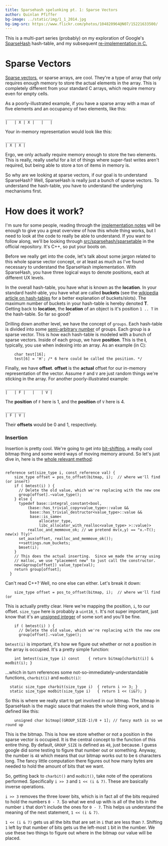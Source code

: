 ```yaml
---
title: Sparsehash spelunking pt. 1: Sparse Vectors
author: Quinlan Pfiffer
bg-image: ../static/img/1_1_2014.jpg
bg-img-src: https://www.flickr.com/photos/104820964@N07/15221633500/
---
```


This is a multi-part series (probably) on my exploration of Google's
[SparseHash](https://code.google.com/p/sparsehash/) hash-table,
and my subsequent [re-implementation in C.](https://github.com/qpfiffer/Simple-Sparsehash)

Sparse Vectors
===========

[Sparse vectors](https://en.wikipedia.org/wiki/Sparse_array), or sparse arrays,
are cool. They're a type of array that only requires enough memory to store the
actual elements in the array. This is completely different from your standard C
arrays, which require memory even for empty cells.

As a poorly-illustrated example, if you have a sparse array with a max of five
elements and an occupancy of two elements, like this:

    _____________________
    |   | X | X |   |   |

Your in-memory representation would look like this:

    _________
    | X | X |

Ergo, we only actually require memory enough to store the two elements. This is
really, really useful for a lot of things where super-fast writes aren't
required, but being able to store a ton of items in memory is.

So why are we looking at sparse vectors, if our goal is to understand
SparseHash? Well, SparseHash is really just a bunch of sparse vectors. To
understand the hash-table, you have to understand the underlying mechanisms
first.

How does it work?
=================

I'm sure for some people, reading through the [implementation notes](https://google-sparsehash.googlecode.com/svn/trunk/doc/implementation.html)
will be enough to give you a great overview of how this whole thing works,
but I need to look at the code to really be able to understand. If you want to
follow along, we'll be looking through [src/sparsehash/sparsetable](https://code.google.com/p/sparsehash/source/browse/trunk/src/sparsehash/sparsetable)
in the official repository. It's C++, so put your boots on.

Before we really get into the code, let's talk about some jargon related to this
whole sparse vector concept, or at least as much as I've found necessary to
understand the SparseHash implementation. With SparseHash, you have three
logical ways to denote positions, each at different UX levels.

In the overall hash-table, you have what is known as the **location**. In your
standard hasht-able, you have what are called **buckets** (see the [wikipedia
article on hash-tables](https://en.wikipedia.org/wiki/Hash_table) for a better
explanation of buckets/slots). The maximum number of buckets in your hash-table
is hereby denoted __T__. Getting back to **location**, the **location** of an
object is it's position `1 .. T` in the hash-table. So far so good?

Drilling down another level, we have the concept of `groups`. Each hash-table is
divided into some [semi-arbitrary number](https://code.google.com/p/sparsehash/source/browse/trunk/src/sparsehash/sparsetable#275)
of groups. Each group is a sparse vector. This is how each hash-table is modeled
with a bunch of sparse vectors. Inside of each group, we have **position**. This
is the __i__, typically, you use when indexing into an array. As an example (in
C):

```
    char test[16];
    test[6] = 'H'; /* 6 here could be called the position. */
```

Finally, we have **offset**. **offset** is the __actual__ offset for
our in-memory representation of the vector. Assume `F` and `V` are just
random things we're sticking in the array. For another poorly-illustrated example:

    _____________________
    |   | F |   |   | V |

The **position** of `F` here is 1, and the **position** of `V` here is 4.

    _________
    | F | V |

Their **offsets** would be 0 and 1, respectively.

### Insertion

Insertion is pretty cool. We're going to get into [bit-shifting](https://en.wikipedia.org/wiki/Bitwise_operation),
a really cool bitmap thing and some weird ways of moving memory around. So let's
just dive in, here is the [whole relevant method](https://code.google.com/p/sparsehash/source/browse/trunk/src/sparsehash/sparsetable#1110):

```

reference set(size_type i, const_reference val) {
    size_type offset = pos_to_offset(bitmap, i);  // where we'll find (or insert)
    if ( bmtest(i) ) {
      // Delete the old value, which we're replacing with the new one
      group[offset].~value_type();
    } else {
      typedef base::integral_constant<bool,
          (base::has_trivial_copy<value_type>::value &&
           base::has_trivial_destructor<value_type>::value &&
           base::is_same<
               allocator_type,
               libc_allocator_with_realloc<value_type> >::value)>
          realloc_and_memmove_ok; // we pretend mv(x,y) == "x.~T(); new(x) T(y)"
      set_aux(offset, realloc_and_memmove_ok());
      ++settings.num_buckets;
      bmset(i);
    }
    // This does the actual inserting.  Since we made the array using
    // malloc, we use "placement new" to just call the constructor.
    new(&group[offset]) value_type(val);
    return group[offset];
  }

```

Can't read C++? Well, no one else can either. Let's break it down:

```
    size_type offset = pos_to_offset(bitmap, i);  // where we'll find (or
```

This is actually pretty clear. Here we're mapping the position, `i`, to our
offset. `size_type` here is probably a `uint16_t`. It's not super important,
just know that it's an [unsigned integer](https://en.wikipedia.org/wiki/Signedness)
of some sort and you'll be fine.

```
    if ( bmtest(i) ) {
      // Delete the old value, which we're replacing with the new one
      group[offset].~value_type();
```

`bmtest(i)` is important, it's how we figure out whether or not a position in
the array is occupied. It's a pretty simple function:

```
    int bmtest(size_type i) const    { return bitmap[charbit(i)] & modbit(i); }
```

...which in turn references some not-so-immediately-understandable functions,
`charbit(i)` and `modbit(i)`:

```
  static size_type charbit(size_type i)  { return i >> 3; }
  static size_type modbit(size_type i)   { return 1 << (i&7); }
```

So this is where we really start to get involved in our bitmap. The bitmap in
SparseHash is the magic sauce that makes the whole thing work, and is defined
like this:

```
    unsigned char bitmap[(GROUP_SIZE-1)/8 + 1]; // fancy math is so we round up
```

This is the bitmap. This is how we store whether or not a position in the sparse
vector is occupied. It is the central concept to the function of this entire thing.
By default, `GROUP_SIZE` is defined as `48`, just because. I guess google did
some testing to figure that number out or something. Anyway, the number is `48`
which means that our bitmap works out to be `6` characters long. The fancy
little computation there figures out how many bytes are needed to hold the
amount of bits that we want.

So, getting back to `charbit()` and `modbit()`, take note of the operations
performed. Specifically `i >> 3` and `1 << (i & 7)`. These are basically inverse
operations.

`i >> 3` removes the three lower bits, which is in fact all of the bits required
to hold the numbers `0 - 7`. So what we end up with is all of the bits in the
number `i` that don't include the ones for `0 - 7`. This helps us understand the
meaning of the next statement, `1 << (i & 7)`.

`1 << (i & 7)` gets us all the bits that are set in `i` that are less than `7`.
Shifting `1` left by that number of bits gets us the left-most `1` bit in the
number. We use these two things to figure out where in the bitmap our value will
be placed.
